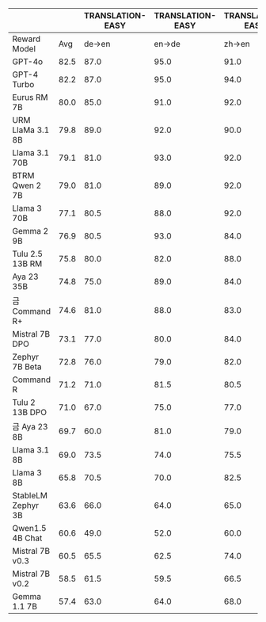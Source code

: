 |  |  | TRANSLATION-EASY | TRANSLATION-EASY | TRANSLATION-EASY | TRANSLATION-EASY | TRANSLATION-HARD | TRANSLATION-HARD | TRANSLATION-HARD | TRANSLATION-HARD |
| --- | --- | --- | --- | --- | --- | --- | --- | --- | --- |
| Reward Model | Avg | de→en | en→de | zh→en | en→zh | de→en | en→de | zh→en | en→zh |
| GPT-4o | 82.5 | 87.0 | 95.0 | 91.0 | 98.0 | 71.0 | 61.0 | 77.0 | 80.0 |
| GPT-4 Turbo | 82.2 | 87.0 | 95.0 | 94.0 | 97.0 | 62.5 | 66.0 | 72.0 | 84.0 |
| Eurus RM 7B | 80.0 | 85.0 | 91.0 | 92.0 | 96.0 | 59.0 | 61.0 | 74.0 | 82.0 |
| URM LlaMa 3.1 8B | 79.8 | 89.0 | 92.0 | 90.0 | 94.0 | 67.0 | 60.0 | 72.0 | 74.0 |
| Llama 3.1 70B | 79.1 | 81.0 | 93.0 | 92.0 | 97.0 | 56.0 | 61.0 | 67.5 | 85.0 |
| BTRM Qwen 2 7B | 79.0 | 81.0 | 89.0 | 92.0 | 97.0 | 67.0 | 58.0 | 72.0 | 76.0 |
| Llama 3 70B | 77.1 | 80.5 | 88.0 | 92.0 | 96.0 | 56.0 | 63.0 | 58.0 | 83.0 |
| Gemma 2 9B | 76.9 | 80.5 | 93.0 | 84.0 | 97.0 | 57.5 | 66.0 | 52.0 | 85.0 |
| Tulu 2.5 13B RM | 75.8 | 80.0 | 82.0 | 88.0 | 96.0 | 60.0 | 55.0 | 68.0 | 77.0 |
| Aya 23 35B | 74.8 | 75.0 | 89.0 | 84.0 | 95.0 | 55.0 | 66.0 | 54.0 | 80.0 |
| 금 Command R+ | 74.6 | 81.0 | 88.0 | 83.0 | 94.0 | 54.0 | 66.0 | 63.0 | 68.0 |
| Mistral 7B DPO | 73.1 | 77.0 | 80.0 | 84.0 | 88.0 | 55.0 | 60.0 | 65.0 | 76.0 |
| Zephyr 7B Beta | 72.8 | 76.0 | 79.0 | 82.0 | 86.0 | 55.0 | 59.0 | 72.0 | 73.0 |
| Command R | 71.2 | 71.0 | 81.5 | 80.5 | 94.0 | 51.0 | 60.0 | 54.0 | 78.0 |
| Tulu 2 13B DPO | 71.0 | 67.0 | 75.0 | 77.0 | 89.0 | 57.0 | 61.0 | 56.0 | 86.0 |
| 금 Aya 23 8B | 69.7 | 60.0 | 81.0 | 79.0 | 94.0 | 61.0 | 58.0 | 58.5 | 66.0 |
| Llama 3.1 8B | 69.0 | 73.5 | 74.0 | 75.5 | 84.0 | 54.5 | 63.5 | 56.5 | 70.5 |
| Llama 3 8B | 65.8 | 70.5 | 70.0 | 82.5 | 77.0 | 50.5 | 64.5 | 49.5 | 62.0 |
| StableLM Zephyr 3B | 63.6 | 66.0 | 64.0 | 65.0 | 78.0 | 52.0 | 51.0 | 61.0 | 72.0 |
| Qwen1.5 4B Chat | 60.6 | 49.0 | 52.0 | 60.0 | 86.0 | 47.0 | 57.0 | 59.0 | 75.0 |
| Mistral 7B v0.3 | 60.5 | 65.5 | 62.5 | 74.0 | 60.0 | 51.5 | 48.5 | 60.0 | 62.0 |
| Mistral 7B v0.2 | 58.5 | 61.5 | 59.5 | 66.5 | 65.5 | 47.0 | 50.0 | 59.0 | 59.0 |
| Gemma 1.1 7B | 57.4 | 63.0 | 64.0 | 68.0 | 62.0 | 49.0 | 50.0 | 51.0 | 52.0 |
